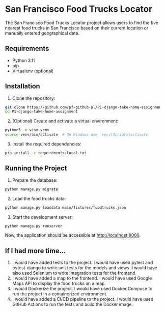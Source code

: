 # San Francisco Food Trucks Locator

The San Francisco Food Trucks Locator project allows users to find the five nearest food trucks in San Francisco based on their current location or manually entered geographical data.

## Requirements

- Python 3.11
- pip
- Virtualenv (optional)

## Installation

1. Clone the repository:

```sh
git clone https://github.com/pf-github-pl/P1-django-take-home-assignment.git
cd P1-django-take-home-assignment
```

2. (Optional) Create and activate a virtual environment:

```sh
python3 -m venv venv
source venv/bin/activate  # On Windows use `venv\Scripts\activate`
```

3. Install the required dependencies:

```sh
pip install -r requirements/local.txt
```

## Running the Project

1. Prepare the database:

```sh
python manage.py migrate
```

2. Load the food trucks data:

```sh
python manage.py loaddata main/fixtures/foodtrucks.json
```

3. Start the development server:

```sh
python manage.py runserver
```

Now, the application should be accessible at [http://localhost:8000](http://localhost:8000).

## If I had more time...
1. I would have added tests to the project. I would have used pytest and pytest-django to write unit tests for the models and views. I would have also used Selenium to write integration tests for the frontend.
2. I would have added a map to the frontend. I would have used Google Maps API to display the food trucks on a map.
3. I would Dockerize the project. I would have used Docker Compose to run the project in a containerized environment.
4. I would have added a CI/CD pipeline to the project. I would have used GitHub Actions to run the tests and build the Docker image.
